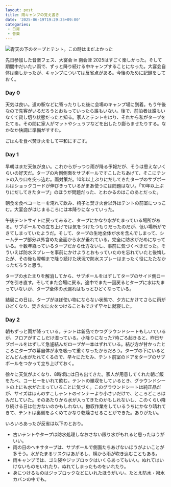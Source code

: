 ```yaml
---
layout: post
title: 雨キャンプの覚え書き
date: '2025-06-19T19:29:35+09:00'
categories:
 - 日常
 - 音楽
---
```


![青天の下のタープとテント。この時はまだよかった](/blog/images/daienkai_2025_rainy_camp.jpg)

先日参加した音楽フェス、大宴会 in 南会津 2025はすごく楽しかった。そして期間中だいたい雨で、ずっと降り続ける中キャンプすることになった。大宴会自体は楽しかったが、キャンプについては反省点がある。今後のために記録をしておく。

### Day 0

天気は良い。道の駅などに寄ったりした後に会場のキャンプ場に到着。もう午後なので先客がいるだろうとおもっていったら誰もいない。後で、前泊者は誰もいなくて貸し切り状態だったと知る。家人とテントをはり、それから私がタープをたてる。その間に家人がマットやシュラフなどを出したり膨らませたりする。なかなか快調に準備がすすむ。

ごはんを食べ焚き火をして平和にすごす。

### Day 1

早朝はまだ天気が良い。これからがっつり雨が降る予報だが、そうは思えないくらいの好天だ。タープの片側側面をサブポールですこしたちあげて、そこにテントの入り口を突っ込む。雨対策だ。10年以上ぶりにだしてきたタープのサブポールはショックコードが伸びきっているがまあ使うには問題はない。「10年以上ぶりにだしてきたタープ」のほうが問題だった、とわかるのはこのあとだった。

朝食を食べコーヒーを淹れて飲み、椅子と焚き火台以外はテントの前室につっこむ。大宴会がはじまるころには本降りになっていった。

午後テントサイトに戻ってみると、タープにかなり水がたまっている場所がある。サブポールでの立ち上げでは気をつけたつもりだったのだが、低い場所ができてしまっていたようだ。そして、タープの生地全体が水を含んでしまって、シームテープ部分以外含めた全面から水が垂れている。完全に防水がだめになっている。十数年経っているタープだから仕方ないし、事前に気づくべきだった。そういえば防水スプレーを事前にかけようとおもっていたのを忘れていたと後悔したが、その後も翌朝まで降り続けた状況で防水スプレーはまったく役にたたなかっただろうと思う。

タープの水たまりを解消してから、サブポールをはずしてタープのサイド側ロープを引き直す。そしてまた会場に戻る。途中でまた一回戻るとタープに水はたまっていないが、タープ全体の水漏れはもっとひどくなっている。

結局この日は、タープがほぼ使い物にならない状態で、夕方にかけてさらに雨がひどくなり、焚き火に火をつけることもできず早々に就寝した。

### Day 2

朝もずっと雨が降っている。テントは新品でかつグラウンドシートもしいているが、フロアがすこしだけ湿っている。小降りになった7時ごろ起きると、昨日サブポールをはずして急遽結んだロープが一本はずれている。結び方が甘かったところにタープの幕自体が水を吸って重くなったからだろう。タープの下にいるとどんどん水がたれてくるので、早々にたたみ、テント前室のドアをタープのサブポールをつかって立ち上げておく。

徐々に天気がよくなり、8時頃には日も出てきた。家人が用意してくれた朝ご飯をたべ、コーヒーをいれて飲む。テントの撤収をしているとき、グラウンドシートの上にも水がたまっていることに気づく。このグラウンドシートは純正品だが、サイズはほんのすこしテントのインナーより小さいだけで、ところどころはみだしていた。そのあたりから水が入ってきたのかもしれないし、このくらい降り続ける日は仕方ないのかもしれない。撤収作業をしているうちにかなり晴れてきて、テントは裏側をふくめてかなり乾燥させることができた。ありがたい。

いろいろあったが反省は以下のとおり。

* 古いテントやタープは防水処理しなおさない限り水がもれると思ったほうがいい。
* 雨の日のヘキサタープは、サブポールで側面たちあげないほうがよいことが多そう。水がたまるリスクはあがるし、横から雨が吹き込むこともある。
* 雨キャンプでは、ゴミ袋やジップロックはいくらあってもいい。ぬれてはいけないものをいれたり、ぬれてしまったものをいれたり。
* 身につけるものはジップロックなどにいれたほうがいい。たとえ防水・撥水カバンの中でも。
